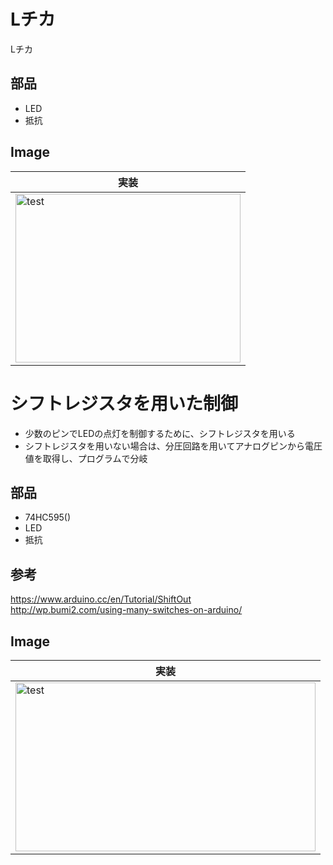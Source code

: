 # Lチカ
Lチカ

## 部品
* LED
* 抵抗

## Image
|実装|
|---|
|<img src="https://github.com/tk0103/Electronic/blob/master/01_LED%E3%83%81%E3%82%AB%2B%E3%82%B7%E3%83%95%E3%83%88%E3%83%AC%E3%82%B8%E3%82%B9%E3%82%BF%E3%82%92%E7%94%A8%E3%81%84%E3%81%9F%E5%88%B6%E5%BE%A1/45271.gif" alt="test" title="test" width="360" height="270">|

# シフトレジスタを用いた制御
* 少数のピンでLEDの点灯を制御するために、シフトレジスタを用いる
* シフトレジスタを用いない場合は、分圧回路を用いてアナログピンから電圧値を取得し、プログラムで分岐

## 部品
* 74HC595()
* LED
* 抵抗

## 参考
https://www.arduino.cc/en/Tutorial/ShiftOut  
http://wp.bumi2.com/using-many-switches-on-arduino/

## Image
|実装|
|---|
|<img src="https://github.com/tk0103/Electronic/blob/master/01_LED%E3%83%81%E3%82%AB%2B%E3%82%B7%E3%83%95%E3%83%88%E3%83%AC%E3%82%B8%E3%82%B9%E3%82%BF%E3%82%92%E7%94%A8%E3%81%84%E3%81%9F%E5%88%B6%E5%BE%A1/45270.gif" alt="test" title="test" width="480" height="270">|